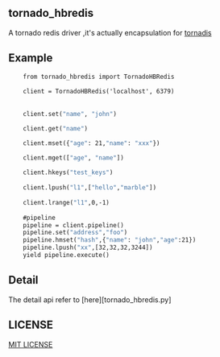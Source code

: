 ## tornado_hbredis 
 A tornado redis driver ,it's actually encapsulation  for [tornadis](https://github.com/thefab/tornadis)

## Example
```python3.5
    from tornado_hbredis import TornadoHBRedis
    
    client = TornadoHBRedis('localhost', 6379)
    
 
    client.set("name", "john")

    client.get("name")

    client.mset({"age": 21,"name": "xxx"})

    client.mget(["age", "name"])
 
    client.hkeys("test_keys")
    
    client.lpush("l1",["hello","marble"])
    
    client.lrange("l1",0,-1)
    
    #pipeline
    pipeline = client.pipeline()
    pipeline.set("address","foo")
    pipeline.hmset("hash",{"name": "john","age":21})
    pipeline.lpush("xx",[32,32,32,3244])
    yield pipeline.execute()
```

## Detail
  The detail api refer to [here][tornado_hbredis.py]
  

## LICENSE
  [MIT LICENSE](LICENSE)  
